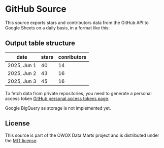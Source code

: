 # GitHub Source

This source exports stars and contributors data from the GitHub API to Google Sheets on a daily basis, in a format like this:

## Output table structure

| date | stars | conributors
| ------------ | ------ | ----
| 2025, Jun 1 | 40 | 14
| 2025, Jun 2 | 43 | 16
| 2025, Jun 3 | 45 | 16

To fetch data from private repositories, you need to generate a personal access token [GitHub personal access tokens page](https://github.com/settings/personal-access-tokens).

Google BigQuery as storage is not implemented yet.

## License

This source is part of the OWOX Data Marts project and is distributed under the [MIT license](../../../../../licenses/MIT.md).
